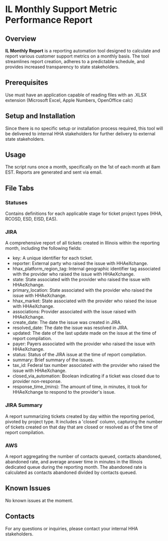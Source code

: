 # IL Monthly Support Metric Performance Report

## Overview

**IL Monthly Report** is a reporting automation tool designed to calculate and report various customer support metrics on a monthly basis. The tool streamlines report creation, adheres to a predictable schedule, and provides increased transparency to state stakeholders.

## Prerequisites

Use must have an application capable of reading files with an .XLSX extension (Microsoft Excel, Apple Numbers, OpenOffice calc)

## Setup and Installation

Since there is no specific setup or installation process required, this tool will be delivered to internal HHA stakeholders for further delivery to external state stakeholders.

## Usage

The script runs once a month, specifically on the 1st of each month at 8am EST. Reports are generated and sent via email.

## File Tabs
### Statuses

Contains definitions for each applicable stage for ticket project types (HHA, RCOSD, ESD, EISD, EAS).

### JIRA

A comprehensive report of all tickets created in Illinois within the reporting month, including the following fields:
  - key: A unique identifier for each ticket.
  - reporter: External party who raised the issue with HHAeXchange.
  - hhax_platform_region_tag: Internal geographic identifier tag associated with the provider who raised the issue with HHAeXchange.
  - state: State associated with the provider who raised the issue with HHAeXchange.
  - primary_location: State associated with the provider who raised the issue with HHAeXchange.
  - hhax_market: State associated with the provider who raised the issue with HHAeXchange.
  -  associations: Provider associated with the issue raised with HHAeXchange.
  - create_date: The date the issue was created in JIRA.
  - resolved_date: The date the issue was resolved in JIRA.
  - updated: The date of the last update made on the issue at the time of report compilation.
  - payer: Payers associated with the provider who raised the issue with HHAeXchange.
  - status: Status of the JIRA issue at the time of report compilation.
  - summary: Brief summary of the issues.
  - tax_id: Federal tax number associated with the provider who raised the issue with HHAeXchange.
  - closed_via_automation: Boolean indicating if a ticket was closed due to provider non-response.
  - response_time_(mins): The amount of time, in minutes, it took for HHAeXchange to respond to the provider's issue.

### JIRA Summary

A report summarizing tickets created by day within the reporting period, pivoted by project type. It includes a 'closed' column, capturing the number of tickets created on that day that are closed or resolved as of the time of report compilation.

### AWS

A report aggregating the number of contacts queued, contacts abandoned, abandoned rate, and average answer time in minutes in the Illinois dedicated queue during the reporting month. The abandoned rate is calculated as contacts abandoned divided by contacts queued.

## Known Issues

No known issues at the moment.

## Contacts

For any questions or inquiries, please contact your internal HHA stakeholders.
